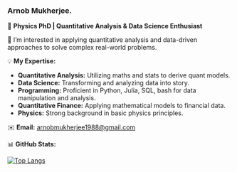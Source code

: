### Arnob Mukherjee.

🔬 **Physics PhD | Quantitative Analysis & Data Science Enthusiast**

🔭 I’m interested in applying quantitative analysis and data-driven approaches to solve complex real-world problems.

💡 **My Expertise:**
- **Quantitative Analysis:** Utilizing maths and stats to derive quant models.
- **Data Science:** Transforming and analyzing data into story.
- **Programming:** Proficient in Python, Julia, SQL, bash for data manipulation and analysis.
- **Quantitative Finance:** Applying mathematical models to financial data.
- **Physics:** Strong background in basic physics principles.

✉️ **Email:** arnobmukherjee1988@gmail.com

📊 **GitHub Stats:**
<!-- [![Top Langs](https://github-readme-stats.vercel.app/api/top-langs/?username=arnobmukherjee1988)](https://github.com/arnobmukherjee1988/github-readme-stats)  
[![Arnob's GitHub stats](https://github-readme-stats.vercel.app/api?username=arnobmukherjee1988&show_icons=true&theme=default)](https://github.com/arnobmukherjee1988/github-readme-stats) -->

[![Top Langs](https://github-readme-stats-git-masterrstaa-rickstaa.vercel.app/api/top-langs/?username=arnobmukherjee1988)](https://github.com/arnobmukherjee1988/github-readme-stats)
